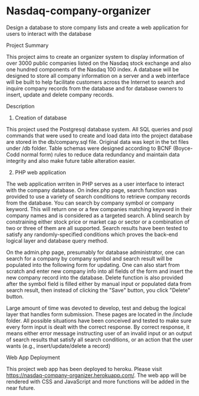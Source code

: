 # Nasdaq-company-organizer
Design a database to store company lists and create a web application for users to interact with the database

Project Summary

This project aims to create an organizer system to display information of over 3000 public companies listed on the Nasdaq stock exchange and also one hundred components of the Nasdaq 100 index. A database will be designed to store all company information on a server and a web interface will be built to help facilitate customers across the Internet to search and inquire company records from the database and for database owners to insert, update and delete company records.

Description

1. Creation of database
<p>This project used the Postgresql database system. All SQL queries and psql commands that were used to create and load data into the project database are stored in the db/company.sql file. Original data was kept in the txt files under /db folder. Table schemas were designed according to BCNF (Boyce-Codd normal form) rules to reduce data redundancy and maintain data integrity and also make future table alteration easier. </p>

2. PHP web application
<p>The web application wrriten in PHP serves as a user interface to interact with the company database. On index.php page, search function was provided to use a variety of search conditions to retrieve company records from the database. You can search by company symbol or company keyword. This will return one or a few companies matching keyword in their company names and is considered as a targeted search. A blind search by constraining either stock price or market cap or sector or a combination of two or three of them are all supported. Search results have been tested to satisfy any randomly-specified conditions which proves the back-end logical layer and database query method.

On the admin.php page, presumably for database administrator, one can search for a company by company symbol and search result will be populated into the following form for updating. One can also start from scratch and enter new company info into all fields of the form and insert the new company record into the database. Delete function is also provided after the symbol field is filled either by manual input or populated data from search result, then instead of clicking the "Save" button, you click "Delete" button. 

Large amount of time was devoted to develop, test and debug the logical layer that handles form submission. These pages are located in the /include folder. All possible situations have been conceived and tested to make sure every form input is dealt with the correct response. By correct response, it means either error message instructing user of an invalid input or an output of search results that satisfy all search conditions, or an action that the user wants (e.g., insert/update/delete a record)
</p>

Web App Deployment

This project web app has been deployed to heroku. Please visit https://nasdaq-company-organizer.herokuapp.com/.
The web app will be rendered with CSS and JavaScript and more functions will be added in the near future.

